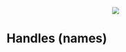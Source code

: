 <div style="text-align: center;">
    <img src="https://png.pngitem.com/pimgs/s/207-2073499_translate-platform-from-english-to-spanish-work-in.png"/>
</div>

# Handles (names)

<!-- A global mapping of `handle` (`string`) to X helps resolve queries. X contains:


subdomains.

- maybe they should not be properties of accounts but a separate map structure that just maps handles to IDs and on which block were they acquired? What would be traded - handles on IDs?

if a handle changes hands that shouldn't affect the ID & all the connections (no need to shuffle that much database numbers around)

- `handle` (`string`) - the name of the account
    - currently no idea how to 
    - TODO: https://en.wikipedia.org/wiki/Zooko%27s_triangle
- `handle_change`




needs hierarchy
    "what is the strongest case against global namespaces?"
    https://twitter.com/dystopiabreaker/status/1582516816307372032
    https://twitter.com/zooko/status/1434220535240482819

    maybe the protocol should lease whole TLDs to the highest bidders?


an improvement over DNS & the TTL (usually 30 minutes) for the nameservers
improvement also because records can be checked with a proof - not just blindly trusting a TLD/authoritative nameserver

handles can be sold without affecting the interest graph - handles are not accounts.
entire accounts can be also sold with the transition to a new keypair

gradually lowering the cost for new handles, such that it costs 10k$ initially for a handle, and going lower slowly.


https://farcasterxyz.notion.site/Registry-Deep-Dive-4f4c74646bf24e8e905780719136f172

Names must be between 1 and 16 characters and can only be made of letters (a-z), numbers(0-9) and underscores (_).
^[a-zA-Z0-9-]{1,16}$
https://en.wikipedia.org/wiki/IDN_homograph_attack

UTF-8 support for handles opens handle users up to homograph attacks, not to mention case-sensitivity issues. This issue is of ongoing discussion both for the DSNP as well as in for ICANN domain names and other projects working with internationalization support.
https://spec.dsnp.org/Ethereum/Registry.html#homograph-attack-mitigation


**Register** 
Users acquire a name by making two transactions — the first is to commit a secret hash of the username, and the second is to reveal the secret and claim the username to the address. During the reveal phase it also:

commit-reveal scheme prevents frontrunning

- giving/leasing the names properly & orderly is a hard problem

https://medium.com/coinmonks/understanding-the-handshake-airdrop-and-reserved-names-428d9e90b560


TODO: maybe this should be together with addressing?

backwards-compatibility of the handles - can mimic typical DNS like "twitter.com"

TODO: strategy: reserve all handles that have 1-1 twitter & instagram versions

TODO: think about namespaces & hierarchies like in DNS & also ENS - is ENS a namespace?

!!!
https://farcasterxyz.notion.site/The-Identity-System-b5e320826b33460b845ccc9ada63e904


!!!
https://handshake.org/faq/
https://hsd-dev.org/
Another key differentiator is that Handshake is the first to pre-reserve names for existing trademark name holders.
TODO: DNS & TLS stuff...
Why is Handshake pre-reserving the top tens of thousands of domain names according to Alexa.com?
TODO: maybe also reserve the top 100k twitter handles?
TODO: Vickrey auction
    not that goot actually because humans aren't perfectly rational - "VCG mechanism"
    https://vitalik.ca/general/2021/09/26/limits.html#finance-is-the-absence-of-collusion-prevention
TODO: name renewals?
https://blog.sia.tech/handshake-retrospective-after-the-first-year-c197e49749c9
"The other major problem with Handshake auctions is that they are Vickrey auctions."
"Handshake would be a lot better if it had a bidding system that assumed users were unskilled and naive, and attempted to optimize the outcome for users assuming that they made bad or uninformed decisions."
"Proposed Improvements to the Domain Buying Process"


Web3 Leads to Cybersquatting 2.0: Here's What Brands Can Do
https://decrypt.co/104319/ethereum-name-web3-cybersquatting


name squatting
Sex.com being the highest price paid domain
https://en.wikipedia.org/wiki/Sex.com#Highest_price_paid_for_domain


"The mint happens over a two-phase commit reveal to prevent front-running registrations."
"Farcaster Names are ERC-721 tokens that are fully composable with the NFT ecosystem."
https://github.com/farcasterxyz/protocol

https://medium.com/@jgm.orinoco/domainsale-an-on-chain-secondary-ens-market-b3330f6e5dda

https://vitalik.ca/general/2022/09/09/ens.html
https://twitter.com/VitalikButerin/status/1568070721753989120


uts-46 normalization

https://daniel.haxx.se/blog/2022/12/14/idn-is-crazy/

when having multiple names, an account should specify their preferred one - possibly as a message type


ens is not enough - one size fits all aint good


Off-chain namespaces for handles? Dot something to be off-chain?
Offchain name registry

names should have an index and that index can be reused in different "TLDs" - alex.eth & alex.com - alex can be identified by the same number so that TXs are small


Names can have an index and subdomains can refer to the names by idx - vbuterin should be in the state once even if rhere is a vbuterin.com and a vbuterin.eth - names are created once and reused by idx

-->

